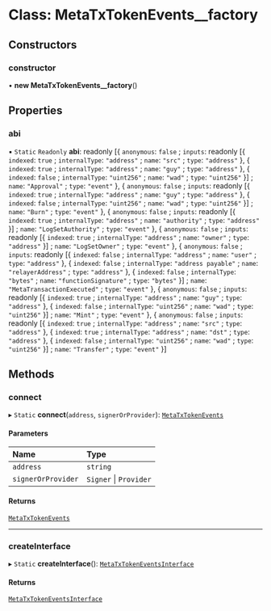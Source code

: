 # Class: MetaTxTokenEvents\_\_factory

## Constructors

### constructor

• **new MetaTxTokenEvents__factory**()

## Properties

### abi

▪ `Static` `Readonly` **abi**: readonly [{ `anonymous`: ``false`` ; `inputs`: readonly [{ `indexed`: ``true`` ; `internalType`: ``"address"`` ; `name`: ``"src"`` ; `type`: ``"address"``  }, { `indexed`: ``true`` ; `internalType`: ``"address"`` ; `name`: ``"guy"`` ; `type`: ``"address"``  }, { `indexed`: ``false`` ; `internalType`: ``"uint256"`` ; `name`: ``"wad"`` ; `type`: ``"uint256"``  }] ; `name`: ``"Approval"`` ; `type`: ``"event"``  }, { `anonymous`: ``false`` ; `inputs`: readonly [{ `indexed`: ``true`` ; `internalType`: ``"address"`` ; `name`: ``"guy"`` ; `type`: ``"address"``  }, { `indexed`: ``false`` ; `internalType`: ``"uint256"`` ; `name`: ``"wad"`` ; `type`: ``"uint256"``  }] ; `name`: ``"Burn"`` ; `type`: ``"event"``  }, { `anonymous`: ``false`` ; `inputs`: readonly [{ `indexed`: ``true`` ; `internalType`: ``"address"`` ; `name`: ``"authority"`` ; `type`: ``"address"``  }] ; `name`: ``"LogSetAuthority"`` ; `type`: ``"event"``  }, { `anonymous`: ``false`` ; `inputs`: readonly [{ `indexed`: ``true`` ; `internalType`: ``"address"`` ; `name`: ``"owner"`` ; `type`: ``"address"``  }] ; `name`: ``"LogSetOwner"`` ; `type`: ``"event"``  }, { `anonymous`: ``false`` ; `inputs`: readonly [{ `indexed`: ``false`` ; `internalType`: ``"address"`` ; `name`: ``"user"`` ; `type`: ``"address"``  }, { `indexed`: ``false`` ; `internalType`: ``"address payable"`` ; `name`: ``"relayerAddress"`` ; `type`: ``"address"``  }, { `indexed`: ``false`` ; `internalType`: ``"bytes"`` ; `name`: ``"functionSignature"`` ; `type`: ``"bytes"``  }] ; `name`: ``"MetaTransactionExecuted"`` ; `type`: ``"event"``  }, { `anonymous`: ``false`` ; `inputs`: readonly [{ `indexed`: ``true`` ; `internalType`: ``"address"`` ; `name`: ``"guy"`` ; `type`: ``"address"``  }, { `indexed`: ``false`` ; `internalType`: ``"uint256"`` ; `name`: ``"wad"`` ; `type`: ``"uint256"``  }] ; `name`: ``"Mint"`` ; `type`: ``"event"``  }, { `anonymous`: ``false`` ; `inputs`: readonly [{ `indexed`: ``true`` ; `internalType`: ``"address"`` ; `name`: ``"src"`` ; `type`: ``"address"``  }, { `indexed`: ``true`` ; `internalType`: ``"address"`` ; `name`: ``"dst"`` ; `type`: ``"address"``  }, { `indexed`: ``false`` ; `internalType`: ``"uint256"`` ; `name`: ``"wad"`` ; `type`: ``"uint256"``  }] ; `name`: ``"Transfer"`` ; `type`: ``"event"``  }]

## Methods

### connect

▸ `Static` **connect**(`address`, `signerOrProvider`): [`MetaTxTokenEvents`](../interfaces/MetaTxTokenEvents.MetaTxTokenEvents.md)

#### Parameters

| Name | Type |
| :------ | :------ |
| `address` | `string` |
| `signerOrProvider` | `Signer` \| `Provider` |

#### Returns

[`MetaTxTokenEvents`](../interfaces/MetaTxTokenEvents.MetaTxTokenEvents.md)

___

### createInterface

▸ `Static` **createInterface**(): [`MetaTxTokenEventsInterface`](../interfaces/MetaTxTokenEvents.MetaTxTokenEventsInterface.md)

#### Returns

[`MetaTxTokenEventsInterface`](../interfaces/MetaTxTokenEvents.MetaTxTokenEventsInterface.md)
